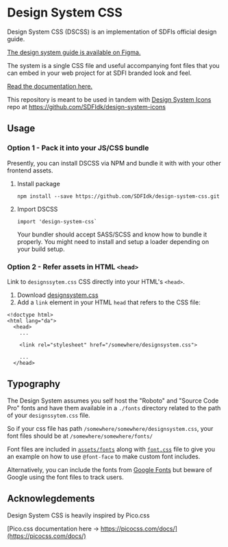 # Design System CSS

Design System CSS (DSCSS) is an implementation of SDFIs official design guide.

[The design system guide is available on Figma.](https://www.figma.com/file/G9g2vp2MOcejoPB3d1xJvU/Dataforsyningen-Design-System)

The system is a single CSS file and useful accompanying font files that you can embed in your web project for at SDFI branded look and feel.

[Read the documentation here.](https://sdfidk.github.io/design-system-css/)

This repository is meant to be used in tandem with [Design System Icons](https://github.com/SDFIdk/design-system-icons) repo at https://github.com/SDFIdk/design-system-icons

## Usage

### Option 1 - Pack it into your JS/CSS bundle

Presently, you can install DSCSS via NPM and bundle it with with your other frontend assets.

1. Install package
   ```
   npm install --save https://github.com/SDFIdk/design-system-css.git
   ```
2. Import DSCSS
   ```
   import 'design-system-css`
   ```
   Your bundler should accept SASS/SCSS and know how to bundle it properly. 
   You might need to install and setup a loader depending on your build setup.

### Option 2 - Refer assets in HTML `<head>`

Link to `designssytem.css` CSS directly into your HTML's `<head>`.

1. Download [designsystem.css](https://github.com/SDFIdk/design-system-css/blob/main/assets/designsystem.css)
2. Add a `link` element in your HTML `head` that refers to the CSS file:

```
<!doctype html>
<html lang="da">
  <head>
    ...

    <link rel="stylesheet" href="/somewhere/designsystem.css">

    ...
  </head>
```

## Typography

The Design System assumes you self host the "Roboto" and "Source Code Pro" fonts and have them available in a `./fonts` directory related to the path of your `designssytem.css` file.

So if your css file has path `/somewhere/somewhere/designsystem.css`, your font files should be at `/somewhere/somewhere/fonts/`

Font files are included in [`assets/fonts`](./assets/fonts) along with [`font.css`](./assets/fonts/font.css) file to give you an example on how to use `@font-face` to make custom font includes.

Alternatively, you can include the fonts from [Google Fonts](https://fonts.google.com/) but beware of Google using the font files to track users.

## Acknowlegdements

Design System CSS is heavily inspired by Pico.css

[Pico.css documentation here -> https://picocss.com/docs/](https://picocss.com/docs/)
